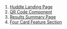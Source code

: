 1. [Huddle Landing Page](https://kafukom.github.io/frontend-projects/Huddle%20Landing%20Page/index.html)
2. [QR Code Component](https://kafukom.github.io/frontend-projects/QR%20Code%20Component/index.html)
3. [Results Summary Page](https://kafukom.github.io/frontend-projects/Results%20Summary%20Page/index.html)
4. [Four Card Feature Section](https://kafukom.github.io/frontend-projects/Four%20Card%20Feature%20Section/index.html)



